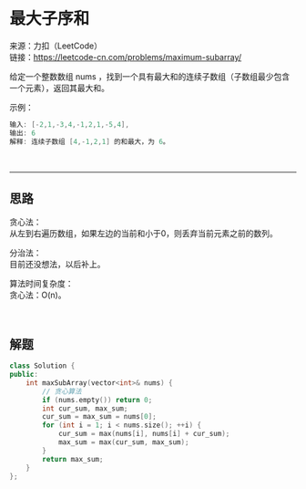 # 最大子序和

来源：力扣（LeetCode）  
链接：<https://leetcode-cn.com/problems/maximum-subarray/>

给定一个整数数组 nums ，找到一个具有最大和的连续子数组（子数组最少包含一个元素），返回其最大和。

示例：

``` c++
输入: [-2,1,-3,4,-1,2,1,-5,4],
输出: 6
解释: 连续子数组 [4,-1,2,1] 的和最大，为 6。
```

</br>

---

## 思路

贪心法：  
从左到右遍历数组，如果左边的当前和小于0，则丢弃当前元素之前的数列。  

分治法：  
目前还没想法，以后补上。

算法时间复杂度：  
贪心法：O(n)。

</br>

## 解题

``` c++
class Solution {
public:
    int maxSubArray(vector<int>& nums) {
        // 贪心算法
        if (nums.empty()) return 0;
        int cur_sum, max_sum;
        cur_sum = max_sum = nums[0];
        for (int i = 1; i < nums.size(); ++i) {
            cur_sum = max(nums[i], nums[i] + cur_sum);
            max_sum = max(cur_sum, max_sum);
        }
        return max_sum;
    }
};
```

